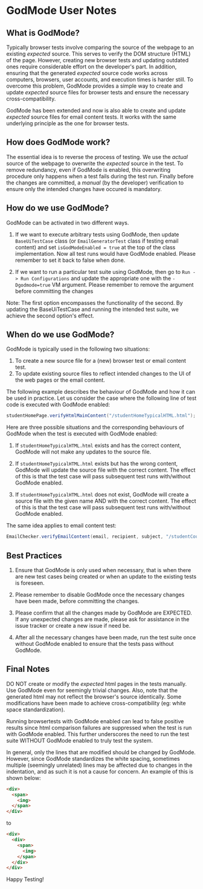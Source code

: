 # GodMode User Notes

## What is GodMode?

Typically browser tests involve comparing the source of the webpage to an existing *expected* source. This serves to verify the DOM structure (HTML) of the page. However, creating new browser tests and updating outdated ones require considerable effort on the developer's part. In addition, ensuring that the generated *expected* source code works across computers, browsers, user accounts, and execution times is harder still. To overcome this problem, GodMode provides a simple way to create and update *expected* source files for browser tests and ensure the necessary cross-compatibility.

GodMode has been extended and now is also able to create and update *expected* source files for email content tests. It works with the same underlying principle as the one for browser tests.


## How does GodMode work?

The essential idea is to reverse the process of testing. We use the _actual_ source of the webpage to overwrite the _expected_ source in the test. To remove redundancy, even if GodMode is enabled, this overwriting procedure only happens when a test fails during the test run. Finally before the changes are committed, a *manual* (by the developer) verification to ensure only the intended changes have occured is mandatory.


## How do we use GodMode?

GodMode can be activated in two different ways. 

1. If we want to execute arbitrary tests using GodMode, then update `BaseUiTestCase` class (or `EmailGeneratorTest` class if testing email content) and set `isGodModeEnabled = true` at the top of the class implementation. Now all test runs would have GodMode enabled. Please remember to set it back to false when done.

2. If we want to run a particular test suite using GodMode, then go to `Run -> Run Configurations` and update the appropriate one with the `-Dgodmode=true` VM argument. Please remember to remove the argument before committing the changes

Note: The first option encompasses the functionality of the second. By updating the BaseUiTestCase and running the intended test suite, we achieve the second option's effect.


## When do we use GodMode?

GodMode is typically used in the following two situations:

1. To create a new source file for a (new) browser test or email content test.
2. To update existing source files to reflect intended changes to the UI of the web pages or the email content.

The following example describes the behaviour of GodMode and how it can be used in practice.
Let us consider the case where the following line of test code is executed with GodMode enabled:
```java
studentHomePage.verifyHtmlMainContent("/studentHomeTypicalHTML.html");
```

Here are three possible situations and the corresponding behaviours of GodMode when the test is executed with GodMode enabled:

1. If `studentHomeTypicalHTML.html` exists and has the correct content, GodMode will not make any updates to the source file. 

2. If `studentHomeTypicalHTML.html` exists but has the wrong content, GodMode will update the source file with the correct content. The effect of this is that the test case will pass subsequent test runs with/without GodMode enabled.

3. If `studentHomeTypicalHTML.html` does not exist, GodMode will create a source file with the given name AND with the correct content. The effect of this is that the test case will pass subsequent test runs with/without GodMode enabled.

The same idea applies to email content test:
```java
EmailChecker.verifyEmailContent(email, recipient, subject, "/studentCourseJoinEmail.html");
```


## Best Practices ##

1. Ensure that GodMode is only used when necessary, that is when there are new test cases being created or when an update to the existing tests is foreseen.

2. Please remember to disable GodMode once the necessary changes have been made, before committing the changes.

3. Please confirm that all the changes made by GodMode are EXPECTED. If any unexpected changes are made, please ask for assistance in the issue tracker or create a new issue if need be.

4. After all the necessary changes have been made, run the test suite once without GodMode enabled to ensure that the tests pass without GodMode. 


## Final Notes

DO NOT create or modify the *expected* html pages in the tests manually. Use GodMode even for seemingly trivial changes. Also, note that the generated html may not reflect the browser's source identically. Some modifications have been made to achieve cross-compatibility (eg: white space standardization).

Running browsertests with GodMode enabled can lead to false positive results since html comparison failures are suppressed when the test is run with GodMode enabled. This further underscores the need to run the test suite WITHOUT GodMode enabled to truly test the system.

In general, only the lines that are modified should be changed by GodMode. However, since GodMode standardizes the white spacing, sometimes multiple (seemingly unrelated) lines may be affected due to changes in the indentation, and as such it is not a cause for concern. An example of this is shown below:

```html
<div>
  <span>
    <img>
  </span>
</div>
```
to
```html
<div>
  <div>
    <span>
      <img>
    </span>
  </div>
</div>
```

Happy Testing!
